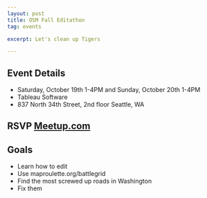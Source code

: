 ```yaml
---
layout: post
title: OSM Fall Editathon
tag: events

excerpt: Let's clean up Tigers

---
```

Event Details
-------------

* Saturday, October 19th 1-4PM and Sunday, October 20th 1-4PM
* Tableau Software
* 837 North 34th Street, 2nd floor Seattle, WA

RSVP [Meetup.com](http://meetup.com/OpenStreetMap-Seattle/events/137406102/)
---------------------------------

Goals
-----------
* Learn how to edit
* Use maproulette.org/battlegrid
* Find the most screwed up roads in Washington
* Fix them
